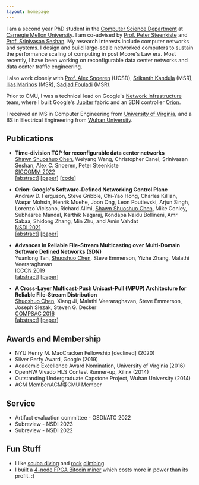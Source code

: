 ```yaml
---
layout: homepage
---
```


I am a second year PhD student in the [Computer Science Department](https://www.csd.cs.cmu.edu/) at [Carnegie Mellon University](https://www.cmu.edu/). I am co-advised by [Prof. Peter Steenkiste](https://www.cs.cmu.edu/~prs/) and [Prof. Srinivasan Seshan](http://www.cs.cmu.edu/~srini/). My research interests include computer networks and systems. I design and build large-scale networked computers to sustain the performance scaling of computing in post Moore's Law era. Most recently, I have been working on reconfigurable data center networks and data center traffic engineering.

I also work closely with [Prof. Alex Snoeren](https://cseweb.ucsd.edu/~snoeren/) (UCSD), [Srikanth Kandula](https://www.microsoft.com/en-us/research/people/srikanth/) (MSR), [Ilias Marinos](https://www.microsoft.com/en-us/research/people/ilmarino/) (MSR), [Sadjad Fouladi](https://sadjad.org/) (MSR).

Prior to CMU, I was a technical lead on Google's [Network Infrastructure](https://research.google/teams/network-systems/) team, where I built Google's [Jupiter](https://research.google/pubs/pub51587/) fabric and an SDN controller [Orion](https://research.google/pubs/pub50245/).

I received an MS in Computer Engineering from [University of Virginia](https://www.virginia.edu/), and a BS in Electrical Engineering from [Wuhan University](https://en.whu.edu.cn/).

## Publications

- **Time-division TCP for reconfigurable data center networks**
  <br>
  <u>Shawn Shuoshuo Chen</u>, Weiyang Wang, Christopher Canel, Srinivasan Seshan, Alex C. Snoeren, Peter Steenkiste
  <br>
  [SIGCOMM 2022](https://conferences.sigcomm.org/sigcomm/2022/)
  <br>
  [[abstract](https://dl.acm.org/doi/10.1145/3544216.3544254)] [[paper](./assets/papers/tdtcp-sigcomm22.pdf)] [[code](https://github.com/shuoshuc/TDTCP)]

- **Orion: Google's Software-Defined Networking Control Plane**
  <br>
  Andrew D. Ferguson, Steve Gribble, Chi-Yao Hong, Charles Killian, Waqar Mohsin, Henrik Muehe, Joon Ong, Leon Poutievski, Arjun Singh, Lorenzo Vicisano, Richard Alimi, <u>Shawn Shuoshuo Chen</u>, Mike Conley, Subhasree Mandal, Karthik Nagaraj, Kondapa Naidu Bollineni, Amr Sabaa, Shidong Zhang, Min Zhu, and Amin Vahdat
  <br>
  [NSDI 2021](https://www.usenix.org/conference/nsdi21)
  <br>
  [[abstract](https://www.usenix.org/conference/nsdi21/presentation/ferguson)] [[paper](./assets/papers/orion-nsdi21.pdf)]

- **Advances in Reliable File-Stream Multicasting over Multi-Domain Software Defined Networks (SDN)**
  <br>
  Yuanlong Tan, <u>Shuoshuo Chen</u>, Steve Emmerson, Yizhe Zhang, Malathi Veeraraghavan
  <br>
  [ICCCN 2019](http://www.icccn.org/icccn19/index.html)
  <br>
  [[abstract](https://ieeexplore.ieee.org/document/8847110)] [[paper](./assets/papers/tan-icccn19.pdf)]

- **A Cross-Layer Multicast-Push Unicast-Pull (MPUP) Architecture for Reliable File-Stream Distribution**
  <br>
  <u>Shuoshuo Chen</u>, Xiang Ji, Malathi Veeraraghavan, Steve Emmerson, Joseph Slezak, Steven G. Decker
  <br>
  [COMPSAC 2016](https://dblp.org/db/conf/compsac/compsac2016.html)
  <br>
  [[abstract](https://ieeexplore.ieee.org/document/7552068)] [[paper](./assets/papers/fmtp-compsac2016.pdf)]

## Awards and Membership

- NYU Henry M. MacCracken Fellowship \[declined\] (2020)
- Silver Perfy Award, Google (2019)
- Academic Excellence Award Nomination, University of Virginia (2016)
- OpenHW Vivado HLS Contest Runner-up, Xilinx (2014)
- Outstanding Undergraduate Capstone Project, Wuhan University (2014)
- ACM Member/ACM@CMU Member

## Service

- Artifact evaluation committee - OSDI/ATC 2022
- Subreview - NSDI 2023
- Subreview - NSDI 2022

## Fun Stuff

- I like [scuba diving](./assets/fun/diving.jpg) and [rock](./assets/fun/rock.jpg) [climbing](./assets/fun/climbing.jpg).
- I built a [4-node FPGA Bitcoin miner](./assets/fun/mining.jpg) which costs more in power than its profit. :)

